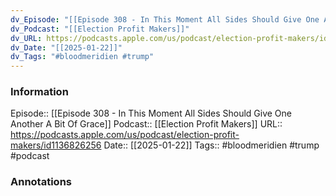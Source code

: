 ```yaml
---
dv_Episode: "[[Episode 308 - In This Moment All Sides Should Give One Another A Bit Of Grace]]"
dv_Podcast: "[[Election Profit Makers]]"
dv_URL: https://podcasts.apple.com/us/podcast/election-profit-makers/id1136826256
dv_Date: "[[2025-01-22]]"
dv_Tags: "#bloodmeridien #trump"
---
```

### Information

Episode:: [[Episode 308 - In This Moment All Sides Should Give One Another A Bit Of Grace]]
Podcast:: [[Election Profit Makers]]
URL:: https://podcasts.apple.com/us/podcast/election-profit-makers/id1136826256
Date:: [[2025-01-22]]
Tags:: #bloodmeridien #trump
#podcast


### Annotations

